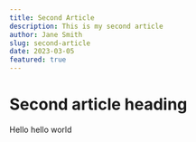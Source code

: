 ```yaml
---
title: Second Article
description: This is my second article
author: Jane Smith
slug: second-article
date: 2023-03-05
featured: true
---
```


# Second article heading

Hello hello world